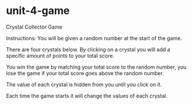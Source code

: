 # unit-4-game
Crystal Collector Game

Instructions:
You will be given a random number at the start of the game.

There are four crystals below. By clicking on a crystal you will add a specific amount of points to your total score.

You win the game by matching your total score to the random number, you lose the game if your total score goes above the random number.

The value of each crystal is hidden from you until you click on it.

Each time the game starts it will change the values of each crystal.
